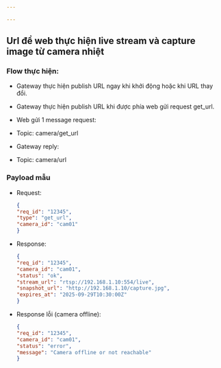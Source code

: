 ```yaml
---

---
```


## Url để web thực hiện live stream và capture image từ camera nhiệt

### Flow thực hiện:
- Gateway thực hiện publish URL ngay khi khởi động hoặc khi URL thay đổi.
- Gateway thực hiện publish URL khi được phía web gửi request get_url.

- Web gửi 1 message request:
 - Topic: camera/get_url
- Gateway reply:
 - Topic: camera/url


### Payload mẫu
 - Request:
    ```json
    {
    "req_id": "12345",
    "type": "get_url",
    "camera_id": "cam01"
    }
    ```
- Response:
    ```json
    {
    "req_id": "12345",
    "camera_id": "cam01",
    "status": "ok",
    "stream_url": "rtsp://192.168.1.10:554/live",
    "snapshot_url": "http://192.168.1.10/capture.jpg",
    "expires_at": "2025-09-29T10:30:00Z"
    }
    ```
- Response lỗi (camera offline):
    ```json
    {
    "req_id": "12345",
    "camera_id": "cam01",
    "status": "error",
    "message": "Camera offline or not reachable"
    }
    ```
